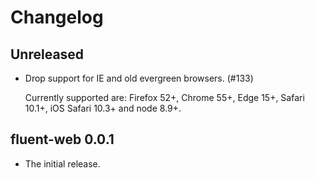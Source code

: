 # Changelog

## Unreleased

  - Drop support for IE and old evergreen browsers. (#133)

    Currently supported are: Firefox 52+, Chrome 55+, Edge 15+, Safari 10.1+,
    iOS Safari 10.3+ and node 8.9+.

## fluent-web 0.0.1

  - The initial release.
